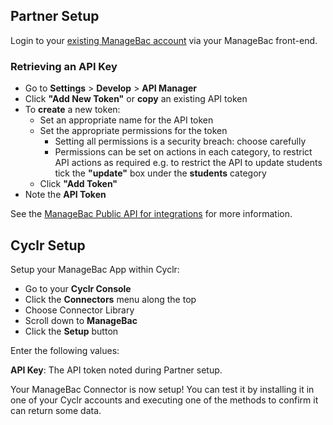 
<section class="setup partner" markdown="1">

## Partner Setup

<div class="section-content" markdown="1">

Login to your [existing ManageBac account](https://www.managebac.com/login) via your ManageBac front-end.

### Retrieving an API Key

- Go to **Settings** > **Develop** > **API Manager**
- Click **"Add New Token"** or **copy** an existing API token
- To **create** a new token:
    - Set an appropriate name for the API token
    - Set the appropriate permissions for the token
        - Setting all permissions is a security breach: choose carefully
        - Permissions can be set on actions in each category, to restrict API actions as required
            e.g. to restrict the  API to update students tick the **"update"** box under the **students** category
    - Click **"Add Token"**
- Note the **API Token**

See the [ManageBac Public API for integrations](https://managebac.zendesk.com/hc/en-us/articles/360018226931-Enabling-ManageBac-Public-API-for-Integrations) for more information.

</div>

</section>

<section class="setup cyclr" markdown="1">

## Cyclr Setup

<div class="section-content" markdown="1">

Setup your ManageBac App within Cyclr:

- Go to your **Cyclr Console**
- Click the **Connectors** menu along the top
- Choose Connector Library
- Scroll down to **ManageBac**
- Click the **Setup** button

Enter the following values:

**API Key**: The API token noted during Partner setup.

Your ManageBac Connector is now setup! You can test it by installing it in one of your Cyclr accounts and executing one of the methods to confirm it can return some data.

</div>

</section>
